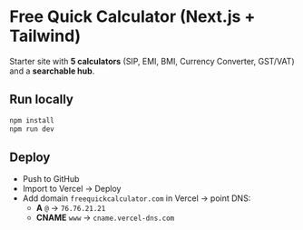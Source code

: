 # Free Quick Calculator (Next.js + Tailwind)

Starter site with **5 calculators** (SIP, EMI, BMI, Currency Converter, GST/VAT) and a **searchable hub**.

## Run locally
```bash
npm install
npm run dev
```

## Deploy
- Push to GitHub
- Import to Vercel → Deploy
- Add domain `freequickcalculator.com` in Vercel → point DNS:
  - **A** `@` → `76.76.21.21`
  - **CNAME** `www` → `cname.vercel-dns.com`
